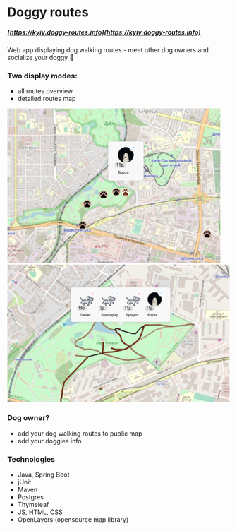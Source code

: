 # Doggy routes

##### [https://kyiv.doggy-routes.info](https://kyiv.doggy-routes.info)

Web app displaying dog walking routes - meet other dog owners and socialize your doggy 🐶

### Two display modes:

- all routes overview
- detailed routes map

![](./src/main/resources/static/img/mode1.png) ![](./src/main/resources/static/img/mode2.png) 

### Dog owner?

- add your dog walking routes to public map
- add your doggies info  

### Technologies

 - Java, Spring Boot
 - jUnit
 - Maven
 - Postgres
 - Thymeleaf
 - JS, HTML, CSS
 - OpenLayers (opensource map library)
